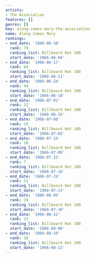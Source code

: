 ```yaml
---
artists:
- The Association
features: []
genres: []
key: along-comes-mary-the-association
name: Along Comes Mary
rankings:
- end_date: '1966-06-10'
  rank: 79
  ranking_list: Billboard Hot 100
  start_date: '1966-06-04'
- end_date: '1966-06-17'
  rank: 64
  ranking_list: Billboard Hot 100
  start_date: '1966-06-11'
- end_date: '1966-06-24'
  rank: 44
  ranking_list: Billboard Hot 100
  start_date: '1966-06-18'
- end_date: '1966-07-01'
  rank: 32
  ranking_list: Billboard Hot 100
  start_date: '1966-06-25'
- end_date: '1966-07-08'
  rank: 19
  ranking_list: Billboard Hot 100
  start_date: '1966-07-02'
- end_date: '1966-07-15'
  rank: 10
  ranking_list: Billboard Hot 100
  start_date: '1966-07-09'
- end_date: '1966-07-22'
  rank: 7
  ranking_list: Billboard Hot 100
  start_date: '1966-07-16'
- end_date: '1966-07-29'
  rank: 11
  ranking_list: Billboard Hot 100
  start_date: '1966-07-23'
- end_date: '1966-08-05'
  rank: 29
  ranking_list: Billboard Hot 100
  start_date: '1966-07-30'
- end_date: '1966-08-12'
  rank: 32
  ranking_list: Billboard Hot 100
  start_date: '1966-08-06'
- end_date: '1966-08-19'
  rank: 38
  ranking_list: Billboard Hot 100
  start_date: '1966-08-13'
---
```


